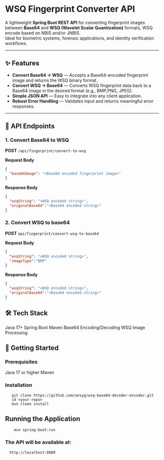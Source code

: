 # WSQ Fingerprint Converter API

A lightweight **Spring Boot REST API** for converting fingerprint images between **Base64** and **WSQ (Wavelet Scalar Quantization)** formats, WSQ encode based on NBIS and/or JNBIS.  
Ideal for biometric systems, forensic applications, and identity verification workflows.

---

## ✨ Features
- **Convert Base64 → WSQ** — Accepts a Base64-encoded fingerprint image and returns the WSQ binary format.
- **Convert WSQ → Base64** — Converts WSQ fingerprint data back to a Base64 image in the desired format (e.g., BMP,PNG, JPEG).
- **Simple JSON API** — Easy to integrate into any client application.
- **Robust Error Handling** — Validates input and returns meaningful error responses.

---

## 📡 API Endpoints

### 1. Convert Base64 to WSQ
**POST** `/api/fingerprint/convert-to-wsq`  

**Request Body**
```json
{
  "base64Image": "<Base64 encoded fingerprint image>"
}

```

**Response Body**
```json
{
  "wsqString": "<WSQ encoded string>",
  "originalBase64":"<Base64 encoded string>"
}


```

### 2. Convert WSQ to base64
**POST** `api/fingerprint/convert-wsq-to-base64`  

**Request Body**
```json
{
  "wsqString": "<WSQ encoded string>",
  "imageType":"BMP"
}

```

**Response Body**
```json
{
  "wsqString": "<WSQ encoded string>",
  "originalBase64":"<Base64 encoded string>"
}

```

## 🛠 Tech Stack
  Java 17+
  Spring Boot
  Maven
  Base64 Encoding/Decoding
  WSQ Image Processing


## 🚀 Getting Started
### Prerequisites
  Java 17 or higher
  Maven

### Installation

   ```
      git clone https://github.com/ansyg/wsq-base64-decoder-encoder.git
      cd <your-repo>
      mvn clean install
```
## Running the Application
 ```
     mvn spring-boot:run
```
### The API will be available at:
```
  http://localhost:8080



